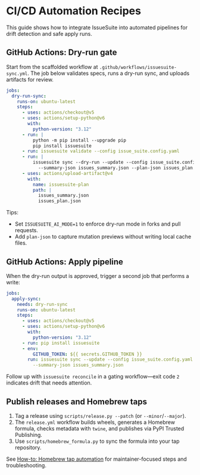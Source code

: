 # CI/CD Automation Recipes

This guide shows how to integrate IssueSuite into automated pipelines for drift detection and safe apply runs.

## GitHub Actions: Dry-run gate

Start from the scaffolded workflow at `.github/workflows/issuesuite-sync.yml`. The job below validates specs, runs a dry-run sync, and uploads artifacts for review.

```yaml
jobs:
  dry-run-sync:
    runs-on: ubuntu-latest
    steps:
      - uses: actions/checkout@v5
      - uses: actions/setup-python@v6
        with:
          python-version: "3.12"
      - run: |
          python -m pip install --upgrade pip
          pip install issuesuite
      - run: issuesuite validate --config issue_suite.config.yaml
      - run: |
          issuesuite sync --dry-run --update --config issue_suite.config.yaml \
            --summary-json issues_summary.json --plan-json issues_plan.json
      - uses: actions/upload-artifact@v4
        with:
          name: issuesuite-plan
          path: |
            issues_summary.json
            issues_plan.json
```

Tips:

- Set `ISSUESUITE_AI_MODE=1` to enforce dry-run mode in forks and pull requests.
- Add `plan-json` to capture mutation previews without writing local cache files.

## GitHub Actions: Apply pipeline

When the dry-run output is approved, trigger a second job that performs a write:

```yaml
jobs:
  apply-sync:
    needs: dry-run-sync
    runs-on: ubuntu-latest
    steps:
      - uses: actions/checkout@v5
      - uses: actions/setup-python@v6
        with:
          python-version: "3.12"
      - run: pip install issuesuite
      - env:
          GITHUB_TOKEN: ${{ secrets.GITHUB_TOKEN }}
        run: issuesuite sync --update --config issue_suite.config.yaml \
          --summary-json issues_summary.json
```

Follow up with `issuesuite reconcile` in a gating workflow—exit code `2` indicates drift that needs attention.

## Publish releases and Homebrew taps

1. Tag a release using `scripts/release.py --patch` (or `--minor`/`--major`).
2. The `release.yml` workflow builds wheels, generates a Homebrew formula, checks metadata with `twine`, and publishes via PyPI Trusted Publishing.
3. Use `scripts/homebrew_formula.py` to sync the formula into your tap repository.

See [How-to: Homebrew tap automation](homebrew.md) for maintainer-focused steps and troubleshooting.
